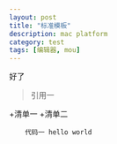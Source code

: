 ```yaml
---
layout: post
title: "标准模板"
description: mac platform
category: test
tags: [编辑器, mou]
---
```




好了
>引用一


+清单一
+清单二


		代码一 hello world
